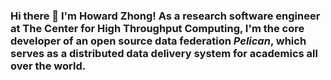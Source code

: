 ### Hi there 👋 I'm Howard Zhong! As a research software engineer at The Center for High Throughput Computing, I'm the core developer of an open source data federation *Pelican*, which serves as a distributed data delivery system for academics all over the world.

<!--
**h2zh/h2zh** is a ✨ _special_ ✨ repository because its `README.md` (this file) appears on your GitHub profile. Welcome to visit my website [h2zh.github.io](https://h2zh.github.io/) for more info 😄

Here are some ideas to get you started:

- 🔭 I’m currently working on ...
- 🌱 I’m currently learning ...
- 👯 I’m looking to collaborate on ...
- 🤔 I’m looking for help with ...
- 💬 Ask me about ...
- 📫 How to reach me: ...
- 😄 Pronouns: ...
- ⚡ Fun fact: ...
-->
